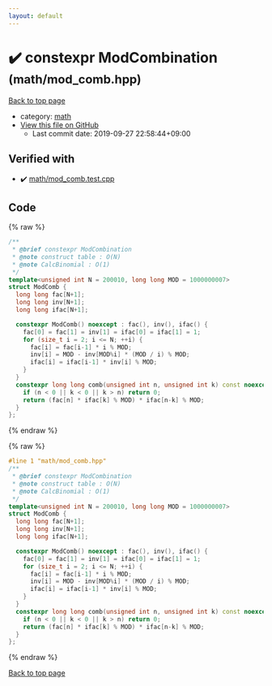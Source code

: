 ```yaml
---
layout: default
---
```


<!-- mathjax config similar to math.stackexchange -->
<script type="text/javascript" async
  src="https://cdnjs.cloudflare.com/ajax/libs/mathjax/2.7.5/MathJax.js?config=TeX-MML-AM_CHTML">
</script>
<script type="text/x-mathjax-config">
  MathJax.Hub.Config({
    TeX: { equationNumbers: { autoNumber: "AMS" }},
    tex2jax: {
      inlineMath: [ ['$','$'] ],
      processEscapes: true
    },
    "HTML-CSS": { matchFontHeight: false },
    displayAlign: "left",
    displayIndent: "2em"
  });
</script>

<script type="text/javascript" src="https://cdnjs.cloudflare.com/ajax/libs/jquery/3.4.1/jquery.min.js"></script>
<script src="https://cdn.jsdelivr.net/npm/jquery-balloon-js@1.1.2/jquery.balloon.min.js" integrity="sha256-ZEYs9VrgAeNuPvs15E39OsyOJaIkXEEt10fzxJ20+2I=" crossorigin="anonymous"></script>
<script type="text/javascript" src="../../assets/js/copy-button.js"></script>
<link rel="stylesheet" href="../../assets/css/copy-button.css" />


# :heavy_check_mark: constexpr ModCombination <small>(math/mod_comb.hpp)</small>

<a href="../../index.html">Back to top page</a>

* category: <a href="../../index.html#7e676e9e663beb40fd133f5ee24487c2">math</a>
* <a href="{{ site.github.repository_url }}/blob/master/math/mod_comb.hpp">View this file on GitHub</a>
    - Last commit date: 2019-09-27 22:58:44+09:00




## Verified with

* :heavy_check_mark: <a href="../../verify/math/mod_comb.test.cpp.html">math/mod_comb.test.cpp</a>


## Code

<a id="unbundled"></a>
{% raw %}
```cpp
/**
 * @brief constexpr ModCombination
 * @note construct table : O(N)
 * @note CalcBinomial : O(1)
 */
template<unsigned int N = 200010, long long MOD = 1000000007>
struct ModComb {
  long long fac[N+1];
  long long inv[N+1];
  long long ifac[N+1];

  constexpr ModComb() noexcept : fac(), inv(), ifac() {
    fac[0] = fac[1] = inv[1] = ifac[0] = ifac[1] = 1;
    for (size_t i = 2; i <= N; ++i) {
      fac[i] = fac[i-1] * i % MOD;
      inv[i] = MOD - inv[MOD%i] * (MOD / i) % MOD;
      ifac[i] = ifac[i-1] * inv[i] % MOD;
    }
  }
  constexpr long long comb(unsigned int n, unsigned int k) const noexcept {
    if (n < 0 || k < 0 || k > n) return 0;
    return (fac[n] * ifac[k] % MOD) * ifac[n-k] % MOD;
  }
};

```
{% endraw %}

<a id="bundled"></a>
{% raw %}
```cpp
#line 1 "math/mod_comb.hpp"
/**
 * @brief constexpr ModCombination
 * @note construct table : O(N)
 * @note CalcBinomial : O(1)
 */
template<unsigned int N = 200010, long long MOD = 1000000007>
struct ModComb {
  long long fac[N+1];
  long long inv[N+1];
  long long ifac[N+1];

  constexpr ModComb() noexcept : fac(), inv(), ifac() {
    fac[0] = fac[1] = inv[1] = ifac[0] = ifac[1] = 1;
    for (size_t i = 2; i <= N; ++i) {
      fac[i] = fac[i-1] * i % MOD;
      inv[i] = MOD - inv[MOD%i] * (MOD / i) % MOD;
      ifac[i] = ifac[i-1] * inv[i] % MOD;
    }
  }
  constexpr long long comb(unsigned int n, unsigned int k) const noexcept {
    if (n < 0 || k < 0 || k > n) return 0;
    return (fac[n] * ifac[k] % MOD) * ifac[n-k] % MOD;
  }
};

```
{% endraw %}

<a href="../../index.html">Back to top page</a>

